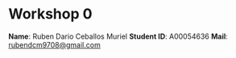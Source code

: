 # Workshop 0

**Name**: Ruben Dario Ceballos Muriel
**Student ID**: A00054636
**Mail**: rubendcm9708@gmail.com
